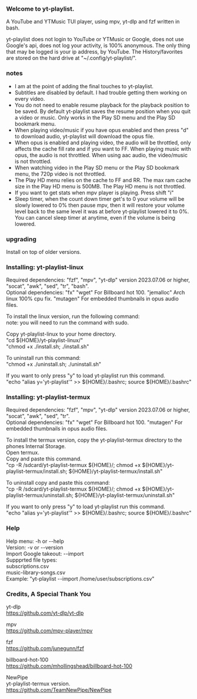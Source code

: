 ### Welcome to yt-playlist. 

A YouTube and YTMusic TUI player, using mpv, yt-dlp and fzf written in bash.<br>

yt-playlist does not login to YouTube or YTMusic or Google, does not use Google's api, does not log your activity, is 100% anonymous. The only thing that may be logged is your ip address, by YouTube. The History/favorites are stored on the hard drive at "~/.config/yt-playlist/".<br>

### notes

* I am at the point of adding the final touches to yt-playlist.
* Subtitles are disabled by default. I had trouble getting them working on every video.
* You do not need to enable resume playback for the playback position to be saved. By default yt-playlist saves the resume position when you quit a video or music. Only works in the Play SD menu and the Play SD bookmark menu.
* When playing video/music if you have opus enabled and then press "d" to download audio, yt-playlist will download the opus file.
* When opus is enabled and playing video, the audio will be throttled, only affects the cache fill rate and if you want to FF. When playing music with opus, the audio is not throttled. When using aac audio, the video/music is not throttled.
* When watching video in the Play SD menu or the Play SD bookmark menu, the 720p video is not throttled.
* The Play HD menu relies on the cache to FF and RR. The max ram cache size in the Play HD menu is 500MB. The Play HD menu is not throttled.
* If you want to get stats when mpv player is playing. Press shift "i"
* Sleep timer, when the count down timer get's to 0 your volume will be slowly lowered to 0% then pause mpv, then it will restore your volume level back to the same level it was at before yt-playlist lowered it to 0%. You can cancel sleep timer at anytime, even if the volume is being lowered.
  
### upgrading

Install on top of older versions.<br>

### Installing: yt-playlist-linux

Required dependencies: "fzf", "mpv", "yt-dlp" version 2023.07.06 or higher, "socat", "awk", "sed", "tr", "bash".<br>
Optional dependencies: "fx" "wget" For Billboard hot 100. "jemalloc" Arch linux 100% cpu fix. "mutagen" For embedded thumbnails in opus audio files.<br>

To install the linux version, run the following command:<br>
note: you will need to run the command with sudo.<br>

Copy yt-playlist-linux to your home directory.<br>
"cd ${HOME}/yt-playlist-linux/"<br>
"chmod +x ./install.sh; ./install.sh"<br>

To uninstall run this command:<br>
"chmod +x ./uninstall.sh; ./uninstall.sh"<br>

If you want to only press "y" to load yt-playlist run this command.<br>
"echo "alias y='yt-playlist'" >> ${HOME}/.bashrc; source ${HOME}/.bashrc"<br>

### Installing: yt-playlist-termux

Required dependencies: "fzf", "mpv", "yt-dlp" version 2023.07.06 or higher, "socat", "awk", "sed", "tr".<br>
Optional dependencies: "fx" "wget" For Billboard hot 100. "mutagen" For embedded thumbnails in opus audio files.<br>

To install the termux version, copy the yt-playlist-termux directory to the phones Internal Storage.<br>
Open termux.<br>
Copy and paste this command.<br>
"cp -R /sdcard/yt-playlist-termux ${HOME}/; chmod +x ${HOME}/yt-playlist-termux/install.sh; ${HOME}/yt-playlist-termux/install.sh"<br>

To uninstall copy and paste this command:<br>
"cp -R /sdcard/yt-playlist-termux ${HOME}/; chmod +x ${HOME}/yt-playlist-termux/uninstall.sh; ${HOME}/yt-playlist-termux/uninstall.sh"<br>

If you want to only press "y" to load yt-playlist run this command.<br>
"echo "alias y='yt-playlist'" >> ${HOME}/.bashrc; source ${HOME}/.bashrc"<br>

### Help

Help menu:              -h or --help<br>
Version:                -v or --version<br>
Import Google takeout:  --import<br>
Suppprted file types:<br>
subscriptions.csv<br>
music-library-songs.csv<br>
Example: "yt-playlist --import /home/user/subscriptions.csv"<br>

### Credits, A Special Thank You

yt-dlp<br>
https://github.com/yt-dlp/yt-dlp

mpv<br>
https://github.com/mpv-player/mpv

fzf<br>
https://github.com/junegunn/fzf

billboard-hot-100<br>
https://github.com/mhollingshead/billboard-hot-100

NewPipe<br>
yt-playlist-termux version.<br>
https://github.com/TeamNewPipe/NewPipe
